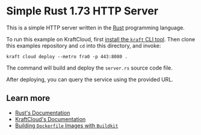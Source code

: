 # Simple Rust 1.73 HTTP Server

This is a simple HTTP server written in the [Rust](https://www.rust-lang.org/) programming language.

To run this example on KraftCloud, first [install the `kraft` CLI tool](https://unikraft.org/docs/cli).
Then clone this examples repository and `cd` into this directory, and invoke:

```console
kraft cloud deploy --metro fra0 -p 443:8080 .
```

The command will build and deploy the `server.rs` source code file.

After deploying, you can query the service using the provided URL.

## Learn more

- [Rust's Documentation](https://www.rust-lang.org/learn)
- [KraftCloud's Documentation](https://docs.kraft.cloud)
- [Building `Dockerfile` Images with `Buildkit`](https://unikraft.org/guides/building-dockerfile-images-with-buildkit)
